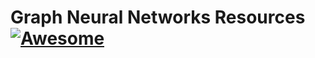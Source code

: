 # Graph Neural Networks Resources  [![Awesome](https://awesome.re/badge-flat.svg)](https://awesome.re)


